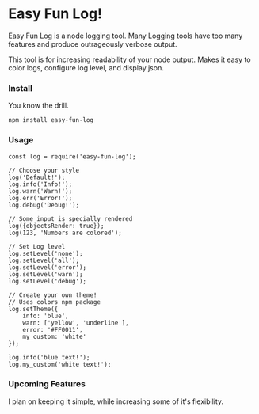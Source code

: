 # Easy Fun Log!

Easy Fun Log is a node logging tool.
Many Logging tools have too many features and produce outrageously verbose output.

This tool is for increasing readability of your node output.
Makes it easy to color logs, configure log level, and display json.

### Install
You know the drill.

```
npm install easy-fun-log
```

### Usage
```
const log = require('easy-fun-log');

// Choose your style
log('Default!');
log.info('Info!');
log.warn('Warn!');
log.err('Error!');
log.debug('Debug!');

// Some input is specially rendered
log({objectsRender: true});
log(123, 'Numbers are colored');

// Set Log level
log.setLevel('none');
log.setLevel('all');
log.setLevel('error');
log.setLevel('warn');
log.setLevel('debug');

// Create your own theme!
// Uses colors npm package
log.setTheme({
	info: 'blue',
	warn: ['yellow', 'underline'],
	error: '#FF0011',
	my_custom: 'white'
});

log.info('blue text!');
log.my_custom('white text!');
```

### Upcoming Features
I plan on keeping it simple, while increasing some of it's flexibility.

